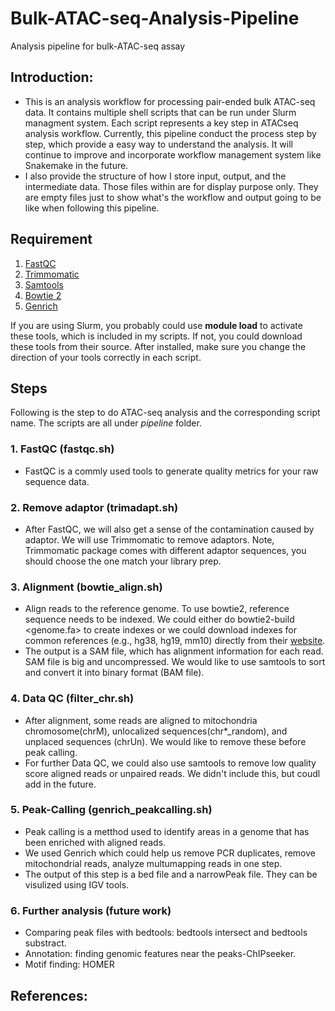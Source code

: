 # Bulk-ATAC-seq-Analysis-Pipeline
Analysis pipeline for bulk-ATAC-seq assay

## Introduction:
- This is an analysis workflow for processing pair-ended bulk ATAC-seq data. It contains multiple shell scripts that can be run under Slurm managment system. Each script represents a key step in ATACseq analysis workflow. Currently, this pipeline conduct the process step by step, which provide a easy way to understand the analysis. It will continue to improve and incorporate workflow management system like Snakemake in the future.
- I also provide the structure of how I store input, output, and the intermediate data. Those files within are for display purpose only. They are empty files just to show what's the workflow and output going to be like when following this pipeline.

## Requirement
1. [FastQC](https://www.bioinformatics.babraham.ac.uk/projects/fastqc/)
2. [Trimmomatic](https://github.com/usadellab/Trimmomatic)
3. [Samtools](http://www.htslib.org/)
4. [Bowtie 2](http://bowtie-bio.sourceforge.net/bowtie2/manual.shtml)
5. [Genrich](https://github.com/jsh58/Genrich)

If you are using Slurm, you probably could use **module load** to activate these tools, which is included in my scripts.
If not, you could download these tools from their source. After installed, make sure you change the direction of your tools correctly in each script.

## Steps
Following is the step to do ATAC-seq analysis and the corresponding script name. The scripts are all under *pipeline* folder.
### 1. FastQC (fastqc.sh)
- FastQC is a commly used tools to generate quality metrics for your raw sequence data.
### 2. Remove adaptor (trimadapt.sh)
- After FastQC, we will also get a sense of the contamination caused by adaptor. We will use Trimmomatic to remove adaptors. Note, Trimmomatic package comes with different adaptor sequences, you should choose the one match your library prep.
### 3. Alignment (bowtie_align.sh)
- Align reads to the reference genome. To use bowtie2, reference sequence needs to be indexed. We could either do bowtie2-build <genome.fa> to create indexes or we could download indexes for common references (e.g., hg38, hg19, mm10) directly from their [website](http://bowtie-bio.sourceforge.net/bowtie2/index.shtml). 
- The output is a SAM file, which has alignment information for each read. SAM file is big and uncompressed. We would like to use samtools to sort and convert it into binary format (BAM file).
### 4. Data QC (filter_chr.sh)
- After alignment, some reads are aligned to mitochondria chromosome(chrM), unlocalized sequences(chr*_random), and unplaced sequences (chrUn). We would like to remove these before peak calling.
- For further Data QC, we could also use samtools to remove low quality score aligned reads or unpaired reads. We didn't include this, but coudl add in the future.
### 5. Peak-Calling (genrich_peakcalling.sh)
- Peak calling is a metthod used to identify areas in a genome that has been enriched with aligned reads.
- We used Genrich which could help us remove PCR duplicates, remove mitochondrial reads, analyze multumapping reads in one step.
- The output of this step is a bed file and a narrowPeak file. They can be visulized using IGV tools.
### 6. Further analysis (future work)
- Comparing peak files with bedtools: bedtools intersect and bedtools substract.
- Annotation: finding genomic features near the peaks-ChIPseeker.
- Motif finding: HOMER

## References:
